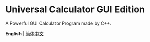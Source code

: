 # Universal Calculator GUI Edition

A Powerful GUI Calculator Program made by C++.

**English** | [简体中文](./README.zh-Hans.md)
